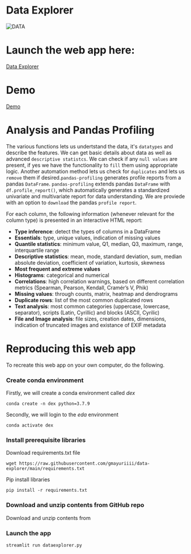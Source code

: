 # Data Explorer
![DATA](https://user-images.githubusercontent.com/95062628/187087508-4a16a57e-bf16-4d16-9c84-3e7fbf75e0f7.jpg)

# Launch the web app here:
<a href="https://drive.google.com/file/d/1jB2iTbMt5GOz0wvp4OUbyI_VyD0emFIo/view?usp=sharing"> Data Explorer </a>

# Demo
<a href="https://drive.google.com/file/d/1jB2iTbMt5GOz0wvp4OUbyI_VyD0emFIo/view?usp=sharing"> Demo </a>


# Analysis and Pandas Profiling
The various functions lets us undertstand the data, it's `datatypes` and  describe the features. We can get basic details about data as well as advanced `descriptive statistcs`. We can check if any `null values` are present, if yes we have the functionality to `fill` them using appropriate logic. Another automation method lets us check for `duplicates` and lets us `remove` them if desired.`pandas-profiling` generates profile reports from a pandas `DataFrame`. `pandas-profiling` extends pandas `DataFrame` with `df.profile_report()`, which automatically generates a standardized univariate and multivariate report for data understanding. We are proviede with an option to `download` the pandas `profile report`.

For each column, the following information (whenever relevant for the column type) is presented in an interactive HTML report:

- **Type inference**: detect the types of columns in a DataFrame
- **Essentials**: type, unique values, indication of missing values
- **Quantile statistics**: minimum value, Q1, median, Q3, maximum, range, interquartile range
- **Descriptive statistics**: mean, mode, standard deviation, sum, median absolute deviation, coefficient of variation, kurtosis, skewness
- **Most frequent and extreme values**
- **Histograms**: categorical and numerical
- **Correlations**: high correlation warnings, based on different correlation metrics (Spearman, Pearson, Kendall, Cramér’s V, Phik)
- **Missing values**: through counts, matrix, heatmap and dendrograms
- **Duplicate rows**: list of the most common duplicated rows
- **Text analysis**: most common categories (uppercase, lowercase, separator), scripts (Latin, Cyrillic) and blocks (ASCII, Cyrilic)
- **File and Image analysis**: file sizes, creation dates, dimensions, indication of truncated images and existance of EXIF metadata

# Reproducing this web app
To recreate this web app on your own computer, do the following.

### Create conda environment
Firstly, we will create a conda environment called *dex*
```
conda create -n dex python=3.7.9
```
Secondly, we will login to the *eda* environment
```
conda activate dex
```
### Install prerequisite libraries

Download requirements.txt file

```
wget https://raw.githubusercontent.com/gmayuriiii/data-explorer/main/requirements.txt

```

Pip install libraries
```
pip install -r requirements.txt
```

###  Download and unzip contents from GitHub repo

Download and unzip contents from 

###  Launch the app

```
streamlit run dataexplorer.py
```
